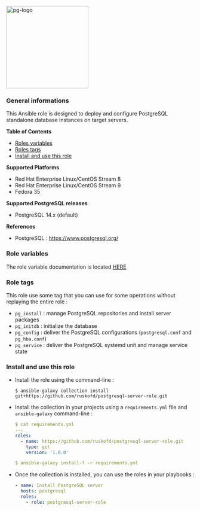 <p><img src="https://icon-library.com/images/postgresql-icon/postgresql-icon-20.jpg" alt="pg-logo" title="pg" align="top" height=220 /></p>

### General informations

This Ansible role is designed to deploy and configure PostgreSQL standalone database instances on target servers.

**Table of Contents**

  - [Roles variables](#role-variables)
  - [Roles tags](#role-variables)
  - [Install and use this role](#install-and-use-this-role)

**Supported Platforms**

  - Red Hat Enterprise Linux/CentOS Stream 8
  - Red Hat Enterprise Linux/CentOS Stream 9
  - Fedora 35

**Supported PostgreSQL releases**

  - PostgreSQL 14.x (default)

**References**

  - PostgreSQL : https://www.postgresql.org/

### Role variables

The role variable documentation is located [HERE](docs/variables.md)

### Role tags

This role use some tag that you can use for some operations without replaying the entire role :

- `pg_install` : manage PostgreSQL repositories and install server packages
- `pg_initdb` : initialize the database
- `pg_config` : deliver the PostgreSQL configurations (`postgresql.conf` and `pg_hba.conf`)
- `pg_service` : deliver the PostgreSQL systemd unit and manage service state

### Install and use this role

* Install the role using the command-line :

  ```shell
  $ ansible-galaxy collection install git+https://github.com/ruskofd/postgresql-server-role.git
  ```

* Install the collection in your projects using a `requirements.yml` file and `ansible-galaxy` command-line :

  ```YAML
  $ cat requirements.yml
  ---
  roles:
    - name: https://github.com/ruskofd/postgresql-server-role.git
      type: git
      version: '1.0.0'

  $ ansible-galaxy install-f -r requirements.yml
  ```

* Once the collection is installed, you can use the roles in your playbooks :

  ```yaml
  - name: Install PostgreSQL server
    hosts: postgresql
    roles:
      - role: postgresql-server-role
  ```
